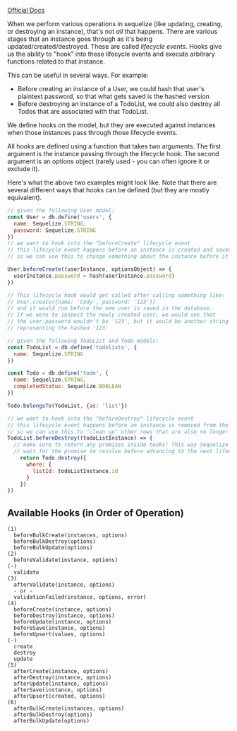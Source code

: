 [Official Docs](http://docs.sequelizejs.com/manual/tutorial/hooks.html)

When we perform various operations in sequelize (like updating, creating, or destroying an instance), that's not _all_ that happens. There are various stages that an instance goes through as it's being updated/created/destroyed. These are called *lifecycle events*. Hooks give us the ability to "hook" into these lifecycle events and execute arbitrary functions related to that instance.

This can be useful in several ways. For example:

* Before creating an instance of a User, we could hash that user's plaintext password, so that what gets saved is the hashed version
* Before destroying an instance of a TodoList, we could also destroy all Todos that are associated with that TodoList.

We define hooks on the model, but they are executed against instances when those instances pass through those lifecycle events.

All hooks are defined using a function that takes two arguments. The first argument is the instance passing through the lifecycle hook. The second argument is an options object (rarely used - you can often ignore it or exclude it).

Here's what the above two examples might look like. Note that there are several different ways that hooks can be defined (but they are mostly equivalent).

```javascript
// given the following User model:
const User = db.define('users', {
  name: Sequelize.STRING,
  password: Sequelize.STRING
})
// we want to hook into the "beforeCreate" lifecycle event
// this lifecycle event happens before an instance is created and saved to the database,
// so we can use this to change something about the instance before it gets saved.

User.beforeCreate((userInstance, optionsObject) => {
  userInstance.password = hash(userInstance.password)
})

// This lifecycle hook would get called after calling something like:
// User.create({name: 'Cody', password: '123'})
// and it would run before the new user is saved in the database.
// If we were to inspect the newly created user, we would see that
// the user.password wouldn't be '123', but it would be another string
// representing the hashed '123'
```

```javascript
// given the following TodoList and Todo models:
const TodoList = db.define('todolists', {
  name: Sequelize.STRING
})

const Todo = db.define('todo', {
  name: Sequelize.STRING,
  completedStatus: Sequelize.BOOLEAN
})

Todo.belongsTo(TodoList, {as: 'list'})

// we want to hook into the "beforeDestroy" lifecycle event
// this lifecycle event happens before an instance is removed from the database,
// so we can use this to "clean up" other rows that are also no longer needed
TodoList.beforeDestroy((todoListInstance) => {
  // make sure to return any promises inside hooks! This way Sequelize will be sure to
  // wait for the promise to resolve before advancing to the next lifecycle stage!
    return Todo.destroy({
      where: {
        listId: todoListInstance.id
      }
    })
})
```


## Available Hooks (in Order of Operation)

```
(1)
  beforeBulkCreate(instances, options)
  beforeBulkDestroy(options)
  beforeBulkUpdate(options)
(2)
  beforeValidate(instance, options)
(-)
  validate
(3)
  afterValidate(instance, options)
  - or -
  validationFailed(instance, options, error)
(4)
  beforeCreate(instance, options)
  beforeDestroy(instance, options)
  beforeUpdate(instance, options)
  beforeSave(instance, options)
  beforeUpsert(values, options)
(-)
  create
  destroy
  update
(5)
  afterCreate(instance, options)
  afterDestroy(instance, options)
  afterUpdate(instance, options)
  afterSave(instance, options)
  afterUpsert(created, options)
(6)
  afterBulkCreate(instances, options)
  afterBulkDestroy(options)
  afterBulkUpdate(options)
```